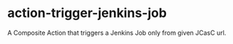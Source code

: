 # action-trigger-jenkins-job
A Composite Action that triggers a Jenkins Job only from given JCasC url.
